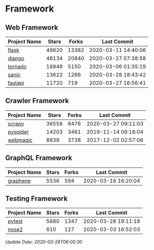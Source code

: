 # Framework

## Web Framework

| Project Name | Stars | Forks | Last Commit |
| ------------ | ----- | ----- | ----------- |
| [flask](https://github.com/pallets/flask) | 49620 | 13382 | 2020-03-11 14:40:06 |
| [django](https://github.com/django/django) | 48134 | 20840 | 2020-03-27 07:38:58 |
| [tornado](https://github.com/tornadoweb/tornado) | 18948 | 5150 | 2020-03-06 01:35:19 |
| [sanic](https://github.com/huge-success/sanic) | 13622 | 1266 | 2020-03-28 18:43:42 |
| [fastapi](https://github.com/tiangolo/fastapi) | 11720 | 719 | 2020-03-27 16:56:41 |

## Crawler Framework

| Project Name | Stars | Forks | Last Commit |
| ------------ | ----- | ----- | ----------- |
| [scrapy](https://github.com/scrapy/scrapy) | 36558 | 8476 | 2020-03-27 09:11:03 |
| [pyspider](https://github.com/binux/pyspider) | 14203 | 3461 | 2019-11-14 06:16:04 |
| [webmagic](https://github.com/code4craft/webmagic) | 8839 | 3738 | 2017-12-02 02:57:06 |

## GraphQL Framework

| Project Name | Stars | Forks | Last Commit |
| ------------ | ----- | ----- | ----------- |
| [graphene](https://github.com/graphql-python/graphene) | 5536 | 594 | 2020-03-16 16:20:04 |

## Testing Framework

| Project Name | Stars | Forks | Last Commit |
| ------------ | ----- | ----- | ----------- |
| [pytest](https://github.com/pytest-dev/pytest) | 5680 | 1347 | 2020-03-28 19:11:18 |
| [nose2](https://github.com/nose-devs/nose2) | 610 | 127 | 2020-03-03 16:52:03 |

*Update Date: 2020-03-29T06:00:30*